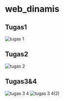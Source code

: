 # web_dinamis
## Tugas1
![tugas 1](https://user-images.githubusercontent.com/73456814/97810170-85cdbf80-1ca4-11eb-9d4d-a050ef20b6a5.jpg)

## Tugas2
![tugas 2](https://user-images.githubusercontent.com/73456814/97810177-9f6f0700-1ca4-11eb-89b1-7b63e8faddb7.jpg)

## Tugas3&4
![tugas 3 4](https://user-images.githubusercontent.com/73456814/97810185-ab5ac900-1ca4-11eb-8c86-dc1e0f2f3dfe.jpg)
![tugas 3 4(2)](https://user-images.githubusercontent.com/73456814/97810211-dfce8500-1ca4-11eb-87e0-d5de3142744f.jpg)
